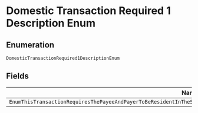 
# Domestic Transaction Required 1 Description Enum

## Enumeration

`DomesticTransactionRequired1DescriptionEnum`

## Fields

| Name |
|  --- |
| `EnumThisTransactionRequiresThePayeeAndPayerToBeResidentInTheSameCountryADomesticTransactionIsRequiredToCreateThisPayment` |

